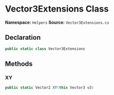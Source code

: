 # Vector3Extensions Class

**Namespace:** `Helpers`
**Source:** `Vector3Extensions.cs`

## Declaration

```csharp
public static class Vector3Extensions
```

## Methods

### XY

```csharp
public static Vector2 XY(this Vector3 v3)
```

